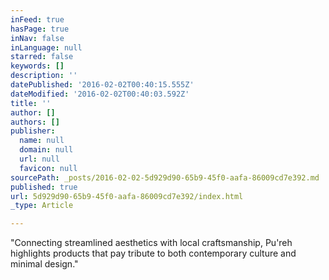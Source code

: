 ```yaml
---
inFeed: true
hasPage: true
inNav: false
inLanguage: null
starred: false
keywords: []
description: ''
datePublished: '2016-02-02T00:40:15.555Z'
dateModified: '2016-02-02T00:40:03.592Z'
title: ''
author: []
authors: []
publisher:
  name: null
  domain: null
  url: null
  favicon: null
sourcePath: _posts/2016-02-02-5d929d90-65b9-45f0-aafa-86009cd7e392.md
published: true
url: 5d929d90-65b9-45f0-aafa-86009cd7e392/index.html
_type: Article

---
```

"Connecting streamlined aesthetics with local craftsmanship, Pu'reh highlights products that pay tribute to both contemporary culture and minimal design."